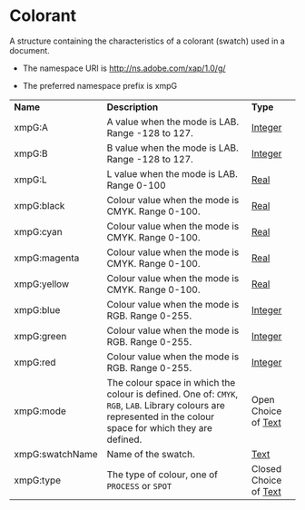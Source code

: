 # Colorant

A structure containing the characteristics of a colorant (swatch) used in a document.

- The namespace URI is http://ns.adobe.com/xap/1.0/g/

- The preferred namespace prefix is xmpG

|    |           |    |
|----|-----------|----|
|**Name**|**Description**|**Type**|
|xmpG:A|A value when the mode is LAB. Range -128 to 127.  |[Integer](./index.md#integer)|
|xmpG:B|B value when the mode is LAB. Range -128 to 127.  |[Integer](./index.md#integer)|
|xmpG:L|L value when the mode is LAB. Range 0-100  |[Real](./index.md#real)|
|xmpG:black|Colour value when the mode is CMYK. Range 0-100.  |[Real](./index.md#real)|
|xmpG:cyan|Colour value when the mode is CMYK. Range 0-100.  |[Real](./index.md#real)|
|xmpG:magenta|Colour value when the mode is CMYK. Range 0-100.  |[Real](./index.md#real)|
|xmpG:yellow|Colour value when the mode is CMYK. Range 0-100.  |[Real](./index.md#real)|
|xmpG:blue|Colour value when the mode is RGB. Range 0-255.  |[Integer](./index.md#integer)|
|xmpG:green|Colour value when the mode is RGB. Range 0-255.  |[Integer](./index.md#integer)|
|xmpG:red|Colour value when the mode is RGB. Range 0-255.  |[Integer](./index.md#integer)|
|xmpG:mode|The colour space in which the colour is defined. One of: `CMYK`, `RGB`, `LAB`. Library colours are represented in the colour space for which they are defined.  |Open Choice of [Text](./index.md#text)|
|xmpG:swatchName|Name of the swatch.  |[Text](./index.md#text)|
|xmpG:type|The type of colour, one of `PROCESS` or `SPOT`  |Closed Choice of [Text](./index.md#text)|
